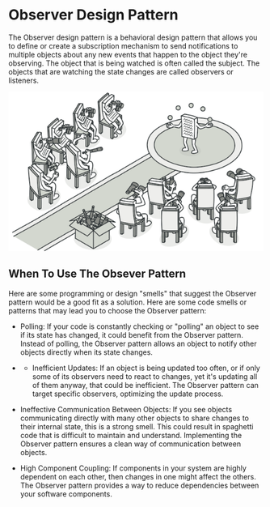 # Observer Design Pattern 

The Observer design pattern is a behavioral design pattern that allows you to define or create a subscription mechanism to send notifications to multiple objects about any new events that happen to the object they're observing. The object that is being watched is often called the subject. The objects that are watching the state changes are called observers or listeners.

<p align="center">
  <img src="../../static/observer.png">
</p>

## When To Use The Obsever Pattern 

Here are some programming or design "smells" that suggest the Observer pattern would be a good fit as a solution. Here are some code smells or patterns that may lead you to choose the Observer pattern:

* Polling: If your code is constantly checking or "polling" an object to see if its state has changed, it could benefit from the Observer pattern. Instead of polling, the Observer pattern allows an object to notify other objects directly when its state changes.

* * Inefficient Updates: If an object is being updated too often, or if only some of its observers need to react to changes, yet it's updating all of them anyway, that could be inefficient. The Observer pattern can target specific observers, optimizing the update process.

* Ineffective Communication Between Objects: If you see objects communicating directly with many other objects to share changes to their internal state, this is a strong smell. This could result in spaghetti code that is difficult to maintain and understand. Implementing the Observer pattern ensures a clean way of communication between objects.

* High Component Coupling: If components in your system are highly dependent on each other, then changes in one might affect the others. The Observer pattern provides a way to reduce dependencies between your software components.
